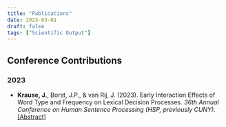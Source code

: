 ```yaml
---
title: "Publications"
date: 2023-03-01
draft: false
tags: ["Scientific Output"]
---
```


## Conference Contributions

### 2023

- **Krause, J.**, Borst, J.P., & van Rij, J. (2023). Early Interaction Effects of Word Type and Frequency on Lexical Decision Processes. *36th Annual Conference on Human Sentence Processing (HSP, previously CUNY).* [\[Abstract\]](/abstracts/hsp_2023_abstract.pdf)